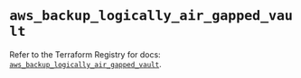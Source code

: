 # `aws_backup_logically_air_gapped_vault`

Refer to the Terraform Registry for docs: [`aws_backup_logically_air_gapped_vault`](https://registry.terraform.io/providers/hashicorp/aws/5.80.0/docs/resources/backup_logically_air_gapped_vault).
